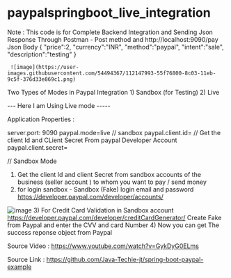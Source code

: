 # paypalspringboot_live_integration

  Note : This code is for Complete Backend Integration and Sending Json Response Through Postman  - Post method  and  http://localhost:9090/pay
   Json Body 
  {
    "price":2,
     "currency":"INR",
     "method":"paypal",
    "intent":"sale",
    "description":"testing"
    }
      
     ![image](https://user-images.githubusercontent.com/54494367/112147993-55f76800-8c03-11eb-9c5f-376d33e869c1.png)
      
  Two Types of Modes in Paypal Integration 
    1) Sandbox (for Testing) 
    2) Live
    
   ---   Here I am Using Live mode   ----- 
    
 Application Properties : 
 
 server.port: 9090
 paypal.mode=live       // sandbox 
 paypal.client.id=    // Get the client Id and CLient Secret From paypal Developer Account 
 paypal.client.secret=  

 
   // Sandbox Mode 
   
  1) Get the client Id and client Secret from sandbox accounts of the business (seller account ) to whom you want to pay / send money
  2) for login sandbox - Sandbox (Fake) login email and password 
  https://developer.paypal.com/developer/accounts/
  
   ![image](https://user-images.githubusercontent.com/54494367/112149587-28132300-8c05-11eb-8491-99687e2f00b7.png)
  3)  For Credit Card Validation in Sandbox account 
  https://developer.paypal.com/developer/creditCardGenerator/
   Create Fake from Paypal and enter the CVV and card Number 
   4) Now you can get The success reponse object from Paypal
  

   
 Source Video  : https://www.youtube.com/watch?v=GykDyG0ELms
 
 Source Link : https://github.com/Java-Techie-jt/spring-boot-paypal-example
 
 
